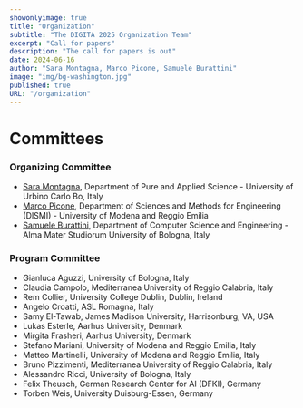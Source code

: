 ```yaml
---
showonlyimage: true
title: "Organization"
subtitle: "The DIGITA 2025 Organization Team"
excerpt: "Call for papers"
description: "The call for papers is out"
date: 2024-06-16
author: "Sara Montagna, Marco Picone, Samuele Burattini"
image: "img/bg-washington.jpg"
published: true
URL: "/organization"
---
```

# Committees

### Organizing Committee

* [Sara Montagna](https://www.uniurb.it/persone/sara-montagna), Department of Pure and Applied Science - University of Urbino Carlo Bo, Italy
* [Marco Picone](https://www.marcopicone.net/), Department of Sciences and Methods for Engineering (DISMI) - University of Modena and
Reggio Emilia
* [Samuele Burattini](https://www.unibo.it/sitoweb/samuele.burattini/en), Department of Computer Science and Engineering - Alma Mater Studiorum University of Bologna, Italy

### Program Committee

* Gianluca Aguzzi, University of Bologna, Italy
* Claudia Campolo, Mediterranea University of Reggio Calabria, Italy
* Rem Collier, University College Dublin, Dublin, Ireland
* Angelo Croatti, ASL Romagna, Italy
* Samy El-Tawab, James Madison University, Harrisonburg, VA, USA
* Lukas Esterle, Aarhus University, Denmark
* Mirgita Frasheri, Aarhus University, Denmark
* Stefano Mariani, University of Modena and Reggio Emilia, Italy
* Matteo Martinelli, University of Modena and Reggio Emilia, Italy
* Bruno Pizzimenti, Mediterranea University of Reggio Calabria, Italy
* Alessandro Ricci, University of Bologna, Italy
* Felix Theusch, German Research Center for AI (DFKI), Germany
* Torben Weis, University Duisburg-Essen, Germany


